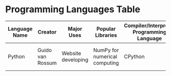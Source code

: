 # Programming Languages Table

 | Language Name | Creator | Major Uses | Popular Libraries | Compiler/Interpreter Programming Language | Jobs and salaries |
 | ------------- | ------- | ---------- | ----------------- | ----------------------------------------- | ----------------- |
 | Python | Guido van Rossum | Website developing | NumPy for numerical computing | CPython | Software Engineer, 96k-200k |

